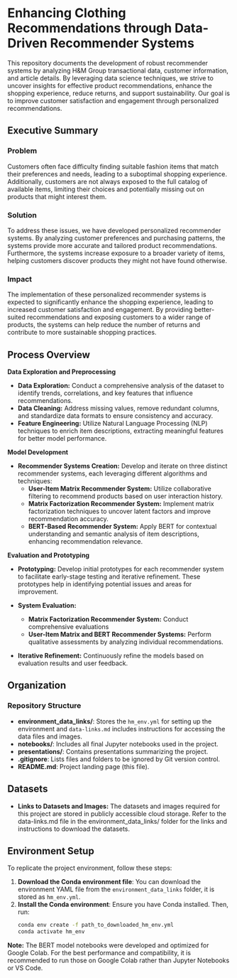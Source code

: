 # Enhancing Clothing Recommendations through Data-Driven Recommender Systems

This repository documents the development of robust recommender systems by analyzing H&M Group transactional data, customer information, and article details. By leveraging data science techniques, we strive to uncover insights for effective product recommendations, enhance the shopping experience, reduce returns, and support sustainability. Our goal is to improve customer satisfaction and engagement through personalized recommendations.
  
## Executive Summary

### Problem
Customers often face difficulty finding suitable fashion items that match their preferences and needs, leading to a suboptimal shopping experience. Additionally, customers are not always exposed to the full catalog of available items, limiting their choices and potentially missing out on products that might interest them.

### Solution
To address these issues, we have developed personalized recommender systems. By analyzing customer preferences and purchasing patterns, the systems provide more accurate and tailored product recommendations. Furthermore, the systems increase exposure to a broader variety of items, helping customers discover products they might not have found otherwise.

### Impact
The implementation of these personalized recommender systems is expected to significantly enhance the shopping experience, leading to increased customer satisfaction and engagement. By providing better-suited recommendations and exposing customers to a wider range of products, the systems can help reduce the number of returns and contribute to more sustainable shopping practices.

## Process Overview
**Data Exploration and Preprocessing**
- **Data Exploration:** Conduct a comprehensive analysis of the dataset to identify trends, correlations, and key features that influence recommendations.
- **Data Cleaning:** Address missing values, remove redundant columns, and standardize data formats to ensure consistency and accuracy.
- **Feature Engineering:** Utilize Natural Language Processing (NLP) techniques to enrich item descriptions, extracting meaningful features for better model performance.

**Model Development**
- **Recommender Systems Creation:** Develop and iterate on three distinct recommender systems, each leveraging different algorithms and techniques:
  - **User-Item Matrix Recommender System:** Utilize collaborative filtering to recommend products based on user interaction history.
  - **Matrix Factorization Recommender System:** Implement matrix factorization techniques to uncover latent factors and improve recommendation accuracy.
  - **BERT-Based Recommender System:** Apply BERT for contextual understanding and semantic analysis of item descriptions, enhancing recommendation relevance.

**Evaluation and Prototyping**
- **Prototyping:** Develop initial prototypes for each recommender system to facilitate early-stage testing and iterative refinement. These prototypes help in identifying potential issues and areas for improvement.
- **System Evaluation:**
    - **Matrix Factorization Recommender System:** Conduct comprehensive evaluations
    - **User-Item Matrix and BERT Recommender Systems:** Perform qualitative assessments by analyzing individual recommendations.

- **Iterative Refinement:** Continuously refine the models based on evaluation results and user feedback.

## Organization

### Repository Structure

- **environment_data_links/**: Stores the `hm_env.yml` for setting up the environment and `data-links.md` includes instructions for accessing the data files and images.
- **notebooks/**: Includes all final Jupyter notebooks used in the project.
- **presentations/**: Contains presentations summarizing the project.
- **.gitignore**: Lists files and folders to be ignored by Git version control.
- **README.md**: Project landing page (this file).

## Datasets

- **Links to Datasets and Images:** The datasets and images required for this project are stored in publicly accessible cloud storage. Refer to the data-links.md file in the environment_data_links/ folder for the links and instructions to download the datasets.

## Environment Setup

To replicate the project environment, follow these steps:

1. **Download the Conda environment file**: You can download the environment YAML file from the `environment_data_links` folder, it is stored as `hm_env.yml`.
2. **Install the Conda environment**: Ensure you have Conda installed. Then, run:
    ```bash
    conda env create -f path_to_downloaded_hm_env.yml
    conda activate hm_env
    ```
**Note:** The BERT model notebooks were developed and optimized for Google Colab. For the best performance and compatibility, it is recommended to run those on Google Colab rather than Jupyter Notebooks or VS Code.
